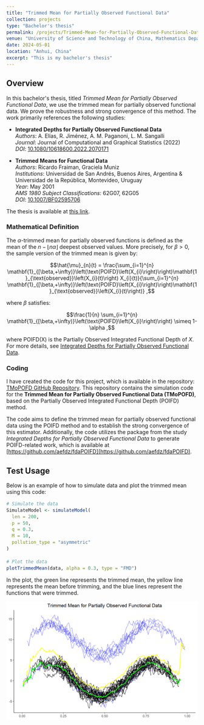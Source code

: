 ```yaml
---
title: "Trimmed Mean for Partially Observed Functional Data"
collection: projects
type: "Bachelor's thesis"
permalink: /projects/Trimmed-Mean-for-Partially-Observed-Functional-Data
venue: "University of Science and Technology of China, Mathematics Department"
date: 2024-05-01
location: "Anhui, China"
excerpt: "This is my bachelor's thesis"
---
```

## Overview

In this bachelor's thesis, titled *Trimmed Mean for Partially Observed Functional Data*, we use the trimmed mean for partially observed functional data. We prove the robustness and strong convergence of this method. The work primarily references the following studies:

- **Integrated Depths for Partially Observed Functional Data**  
  *Authors*: A. Elías, R. Jiménez, A. M. Paganoni, L. M. Sangalli  
  *Journal*: Journal of Computational and Graphical Statistics (2022)  
  *DOI*: [10.1080/10618600.2022.2070171](https://doi.org/10.1080/10618600.2022.2070171)

- **Trimmed Means for Functional Data**  
  *Authors*: Ricardo Fraiman, Graciela Muniz  
  *Institutions*: Universidad de San Andrés, Buenos Aires, Argentina & Universidad de la República, Montevideo, Uruguay  
  *Year*: May 2001  
  *AMS 1980 Subject Classifications*: 62G07, 62G05  
  *DOI*: [10.1007/BF02595706](https://doi.org/10.1007/BF02595706)

The thesis is available at [this link](https://arxiv.org/abs/2408.13062).

### Mathematical Definition

The $\alpha$-trimmed mean for partially observed functions is defined as the mean of the $n - \lfloor n\alpha \rfloor$ deepest observed values. More precisely, for $\beta > 0$, the sample version of the trimmed mean is given by:
<script type="text/javascript">
  MathJax = {
    tex: {
      inlineMath: [['$', '$'], ['\\(', '\\)']],
      displayMath: [['$$', '$$'], ['\\[', '\\]']],
      processEscapes: true
    },
    options: {
      ignoreHtmlClass: "tex2jax_ignore",
      processHtmlClass: "tex2jax_process"
    }
  };
</script>

```math
\hat{\mu}_{n}(t) = \frac{\sum_{i=1}^{n} \mathbf{1}_{[\beta,+\infty)}\left(\text{POIFD}\left(X_{i}\right)\right)\mathbf{1}_{\text{observed}}\left(X_{i}(t)\right) X_{i}(t)}{\sum_{i=1}^{n} \mathbf{1}_{[\beta,+\infty)}\left(\text{POIFD}\left(X_{i}\right)\right)\mathbf{1}_{\text{observed}}\left(X_{i}(t)\right)} ,
```

where $\beta$ satisfies:

```math
\frac{1}{n} \sum_{i=1}^{n} \mathbf{1}_{[\beta,+\infty)}\left(\text{POIFD}\left(X_{i}\right)\right) \simeq 1-\alpha ,
```
where POIFD(X) is the Partially Observed Integrated Functional Depth of $X$. For more details, see [Integrated Depths for Partially Observed Functional Data](https://doi.org/10.1080/10618600.2022.2070171).
### Coding

I have created the code for this project, which is available in the repository: [TMoPOFD GitHub Repository](https://github.com/Yixiao-Wang-Stats/TMoPOFD). This repository contains the simulation code for the **Trimmed Mean for Partially Observed Functional Data (TMoPOFD)**, based on the Partially Observed Integrated Functional Depth (POIFD) method.

The code aims to define the trimmed mean for partially observed functional data using the POIFD method and to establish the strong convergence of this estimator. Additionally, the code utilizes the package from the study *Integrated Depths for Partially Observed Functional Data* to generate POIFD-related work, which is available at [https://github.com/aefdz/fdaPOIFD](https://github.com/aefdz/fdaPOIFD).

## Test Usage

Below is an example of how to simulate data and plot the trimmed mean using this code:

```r
# Simulate the data
SimulateModel <- simulateModel(
  len = 200,
  p = 50,
  q = 0.3,
  M = 10,
  pollution_type = "asymmetric"
)

# Plot the data
plotTrimmedMean(data, alpha = 0.3, type = "FMD")
```
In the plot, the green line represents the trimmed mean, the yellow line represents the mean before trimming, and the blue lines represent the functions that were trimmed.

<img src="/images/trimmedmean.png" style="display: block; margin: auto;" />

